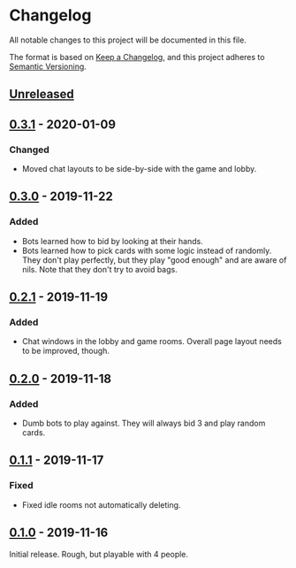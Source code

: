 # Changelog

All notable changes to this project will be documented in this file.

The format is based on [Keep a Changelog](https://keepachangelog.com/en/1.0.0/),
and this project adheres to [Semantic Versioning](https://semver.org/spec/v2.0.0.html).

## [Unreleased]

## [0.3.1] - 2020-01-09

### Changed

- Moved chat layouts to be side-by-side with the game and lobby.

## [0.3.0] - 2019-11-22

### Added

- Bots learned how to bid by looking at their hands.
- Bots learned how to pick cards with some logic instead of randomly. They
  don't play perfectly, but they play "good enough" and are aware of nils.
  Note that they don't try to avoid bags.

## [0.2.1] - 2019-11-19

### Added

- Chat windows in the lobby and game rooms. Overall page layout needs to be
  improved, though.

## [0.2.0] - 2019-11-18

### Added

- Dumb bots to play against. They will always bid 3 and play random cards.

## [0.1.1] - 2019-11-17

### Fixed

- Fixed idle rooms not automatically deleting.

## [0.1.0] - 2019-11-16

Initial release. Rough, but playable with 4 people.

[unreleased]: https://github.com/mreishus/spades/compare/v0.3.1...HEAD
[0.3.1]: https://github.com/mreishus/spades/compare/v0.3.0...v0.3.1
[0.3.0]: https://github.com/mreishus/spades/compare/v0.2.1...v0.3.0
[0.2.1]: https://github.com/mreishus/spades/compare/v0.2.0...v0.2.1
[0.2.0]: https://github.com/mreishus/spades/compare/v0.1.1...v0.2.0
[0.1.1]: https://github.com/mreishus/spades/compare/v0.1.0...v0.1.1
[0.1.0]: https://github.com/mreishus/spades/releases/tag/v0.1.0
